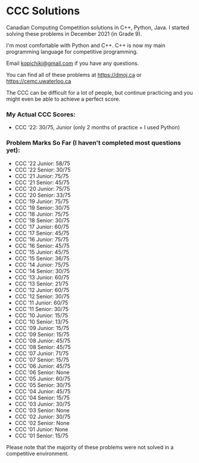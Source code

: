 # CCC Solutions

Canadian Computing Competition solutions in C++, Python, Java. I started solving these problems in December 2021 (in Grade 9).

I'm most comfortable with Python and C++. C++ is now my main programming language for competitive programming.

Email kopichiki@gmail.com if you have any questions.

You can find all of these problems at https://dmoj.ca or https://cemc.uwaterloo.ca

The CCC can be difficult for a lot of people, but continue practicing and you might even be able to achieve a perfect score.

### My Actual CCC Scores:
- CCC '22: 30/75, Junior (only 2 months of practice + I used Python)

### Problem Marks So Far (I haven't completed most questions yet):
- CCC '22 Junior: 58/75
- CCC '22 Senior: 30/75
- CCC '21 Junior: 75/75
- CCC '21 Senior: 45/75
- CCC '20 Junior: 75/75
- CCC '20 Senior: 33/75
- CCC '19 Junior: 75/75
- CCC '19 Senior: 30/75
- CCC '18 Junior: 75/75
- CCC '18 Senior: 30/75
- CCC '17 Junior: 60/75
- CCC '17 Senior: 45/75
- CCC '16 Junior: 75/75
- CCC '16 Senior: 45/75
- CCC '15 Junior: 45/75
- CCC '15 Senior: 36/75
- CCC '14 Junior: 75/75
- CCC '14 Senior: 30/75
- CCC '13 Junior: 60/75
- CCC '13 Senior: 21/75
- CCC '12 Junior: 60/75
- CCC '12 Senior: 30/75
- CCC '11 Junior: 60/75
- CCC '11 Senior: 30/75
- CCC '10 Junior: 15/75
- CCC '10 Senior: 13/75
- CCC '09 Junior: 15/75
- CCC '09 Senior: 15/75
- CCC '08 Junior: 45/75
- CCC '08 Senior: 45/75
- CCC '07 Junior: 71/75
- CCC '07 Senior: 15/75
- CCC '06 Junior: 45/75
- CCC '06 Senior: None
- CCC '05 Junior: 60/75
- CCC '05 Senior: 30/75
- CCC '04 Junior: 45/75
- CCC '04 Senior: 15/75
- CCC '03 Junior: 30/75
- CCC '03 Senior: None
- CCC '02 Junior: 30/75
- CCC '02 Senior: None
- CCC '01 Junior: None
- CCC '01 Senior: 15/75

Please note that the majority of these problems were not solved in a competitive environment.
